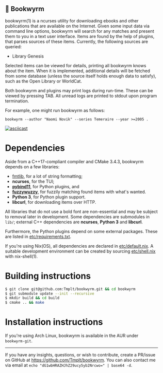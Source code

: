 📜 Bookwyrm
---

bookwyrm(1) is a ncurses utility for downloading ebooks and other publications that are available on the Internet.
Given some input data via command line options, bookwyrm will search for any matches and present them to you in a text user interface.
Items are found by the help of plugins, that parses sources of these items. Currently, the following sources are queried:
* Library Genesis

Selected items can be viewed for details, printing all bookwyrm knows about the item. When it is implemented,
additional details will be fetched from some database (unless the source itself holds enough data to satisfy),
such as the Open Library or WorldCat.

Both bookwyrm and plugins may print logs during run-time. These can be viewed by pressing TAB.
All unread logs are printed to stdout upon program termination.

For example, one might run bookwyrm as follows:

    bookwyrm --author "Naomi Novik" --series Temeraire --year >=2005 .

[![asciicast](https://asciinema.org/a/6uHcYEo2ERS6nSWzNbzjYCtNt.png)](https://asciinema.org/a/6uHcYEo2ERS6nSWzNbzjYCtNt)

# Dependencies

Aside from a C++17-compliant compiler and CMake 3.4.3, bookwyrm depends on a few libraries:
* [fmtlib](http://fmtlib.net/latest/index.html), for a lot of string formatting;
* **ncurses**, for the TUI;
* **[pybind11](https://github.com/pybind/pybind11)**, for Python plugins, and
* **[fuzzywuzzy](https://github.com/Tmplt/fuzzywuzzy)**, for fuzzily matching found items with what's wanted.
* **Python 3**, for Python plugin support.
* **libcurl**, for downloading items over HTTP.

All libraries that do not use a bold font are non-essential and may be subject to removal later in development.
Some dependencies are submodules in `lib/`; external C++ dependencies are **ncurses**, **Python 3** and **libcurl**.

Furthermore, the Python plugins depend on some external packages.
These are listed in [etc/requirements.txt](etc/requirements.txt).

If you're using Nix(OS), all dependencies are declared in [etc/default.nix](etc/default.nix).
A suitable development environment can be created by sourcing [etc/shell.nix](etc/shell.nix) with nix-shell(1).

# Building instructions

```sh
$ git clone git@github.com:Tmplt/bookwyrm.git && cd bookwyrm
$ git submodule update --init --recursive
$ mkdir build && cd build
$ cmake .. && make
```

# Installation instructions

If you're using Arch Linux, bookwyrm is available in the AUR under `bookwyrm-git`.

---

If you have any insights, questions, or wish to contribute,
create a PR/issue on GitHub at <https://github.com/Tmplt/bookwyrm>.
You can also contact me via email at `echo "dG1wbHRAZHJhZ29ucy5yb2Nrcwo=" | base64 -d`.
